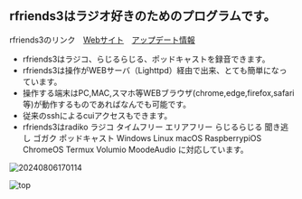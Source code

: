 ## rfriends3はラジオ好きのためのプログラムです。  
rfriends3のリンク　[Webサイト](https://rfriends.github.io/rfriends)　[アップデート情報](https://rfriends.github.io/rfriends/ver.html)      
  
* rfriends3はラジコ、らじるらじる、ポッドキャストを録音できます。  
* rfriends3は操作がWEBサーバ（Lighttpd）経由で出来、とても簡単になっています。
* 操作する端末はPC,MAC,スマホ等WEBブラウザ(chrome,edge,firefox,safari等)が動作するものであればなんでも可能です。
* 従来のsshによるcuiアクセスもできます。
* rfriends3はradiko ラジコ タイムフリー エリアフリー らじるらじる 聞き逃し ゴガク  ポッドキャスト Windows Linux macOS RaspberrypiOS ChromeOS Termux Volumio MoodeAudio に対応しています。  
  
![20240806170114](https://github.com/user-attachments/assets/2c40c57d-7ae4-4eee-811e-cb6c28f112f0)   
  
  
![top](https://github.com/user-attachments/assets/5d621f57-425f-4fcd-9448-a816ededd8dc)
  

  
